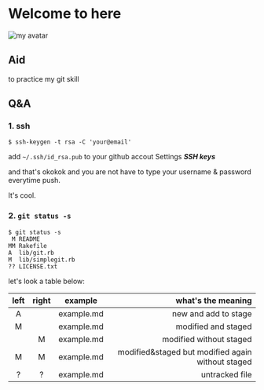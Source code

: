 # Welcome to here

![my avatar][avatar]  
  
  

## Aid

to practice my git skill

## Q&A 

### 1. ssh

```$ ssh-keygen -t rsa -C 'your@email'```

add ```~/.ssh/id_rsa.pub``` to your github accout Settings ___SSH keys___ 

and that's okokok and you are not have to type your username & password everytime push.

It's cool.

### 2. ```git status -s```

```
$ git status -s
 M README
MM Rakefile
A  lib/git.rb
M  lib/simplegit.rb
?? LICENSE.txt
```  
let's look a table below:  

|left|right|example|what's the meaning|  
|:--:|:--:|:--:|--:|
|A||example.md|new and add to stage|  
|M||example.md|modified and staged|  
||M|example.md|modified without staged|  
|M|M|example.md|modified&staged but modified again without staged|  
|?|?|example.md|untracked file|  
  

 












[avatar]: https://avatars3.githubusercontent.com/u/13919034?v=3&s=96